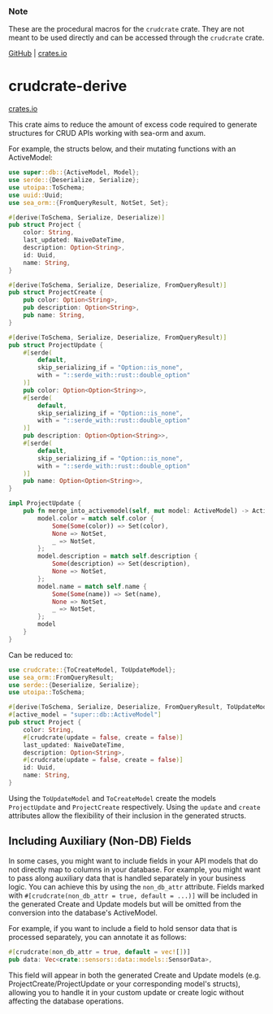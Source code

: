 ### Note
These are the procedural macros for the `crudcrate` crate. They are not meant to be used directly
and can be accessed through the `crudcrate` crate.

[GitHub](https://github.com/evanjt/crudcrate) | [crates.io](https://crates.io/crates/crudcrate)


# crudcrate-derive
[crates.io](https://crates.io/crates/crudcrate-derive)

This crate aims to reduce the amount of excess code required to generate structures
for CRUD APIs working with sea-orm and axum.

For example, the structs below, and their mutating functions with an ActiveModel:

```rust
use super::db::{ActiveModel, Model};
use serde::{Deserialize, Serialize};
use utoipa::ToSchema;
use uuid::Uuid;
use sea_orm::{FromQueryResult, NotSet, Set};

#[derive(ToSchema, Serialize, Deserialize)]
pub struct Project {
    color: String,
    last_updated: NaiveDateTime,
    description: Option<String>,
    id: Uuid,
    name: String,
}

#[derive(ToSchema, Serialize, Deserialize, FromQueryResult)]
pub struct ProjectCreate {
    pub color: Option<String>,
    pub description: Option<String>,
    pub name: String,
}

#[derive(ToSchema, Serialize, Deserialize, FromQueryResult)]
pub struct ProjectUpdate {
    #[serde(
        default,
        skip_serializing_if = "Option::is_none",
        with = "::serde_with::rust::double_option"
    )]
    pub color: Option<Option<String>>,
    #[serde(
        default,
        skip_serializing_if = "Option::is_none",
        with = "::serde_with::rust::double_option"
    )]
    pub description: Option<Option<String>>,
    #[serde(
        default,
        skip_serializing_if = "Option::is_none",
        with = "::serde_with::rust::double_option"
    )]
    pub name: Option<Option<String>>,
}

impl ProjectUpdate {
    pub fn merge_into_activemodel(self, mut model: ActiveModel) -> ActiveModel {
        model.color = match self.color {
            Some(Some(color)) => Set(color),
            None => NotSet,
            _ => NotSet,
        };
        model.description = match self.description {
            Some(description) => Set(description),
            None => NotSet,
        };
        model.name = match self.name {
            Some(Some(name)) => Set(name),
            None => NotSet,
            _ => NotSet,
        };
        model
    }
}
```

Can be reduced to:

```rust
use crudcrate::{ToCreateModel, ToUpdateModel};
use sea_orm::FromQueryResult;
use serde::{Deserialize, Serialize};
use utoipa::ToSchema;

#[derive(ToSchema, Serialize, Deserialize, FromQueryResult, ToUpdateModel, ToCreateModel)]
#[active_model = "super::db::ActiveModel"]
pub struct Project {
    color: String,
    #[crudcrate(update = false, create = false)]
    last_updated: NaiveDateTime,
    description: Option<String>,
    #[crudcrate(update = false, create = false)]
    id: Uuid,
    name: String,
}
```

Using the `ToUpdateModel` and `ToCreateModel` create the models
`ProjectUpdate` and `ProjectCreate` respectively. Using the `update` and
`create` attributes allow the flexibility of their inclusion in the
generated structs.

## Including Auxiliary (Non-DB) Fields

In some cases, you might want to include fields in your API models that do not directly map to columns in your database. For example, you might want to pass along auxiliary data that is handled separately in your business logic. You can achieve this by using the `non_db_attr` attribute. Fields marked with `#[crudcrate(non_db_attr = true, default = ...)]` will be included in the generated Create and Update models but will be omitted from the conversion into the database's ActiveModel.

For example, if you want to include a field to hold sensor data that is processed separately, you can annotate it as follows:

```rust
#[crudcrate(non_db_attr = true, default = vec![])]
pub data: Vec<crate::sensors::data::models::SensorData>,
```

This field will appear in both the generated Create and Update models (e.g. ProjectCreate/ProjectUpdate or your corresponding model's structs), allowing you to handle it in your custom update or create logic without affecting the database operations.
